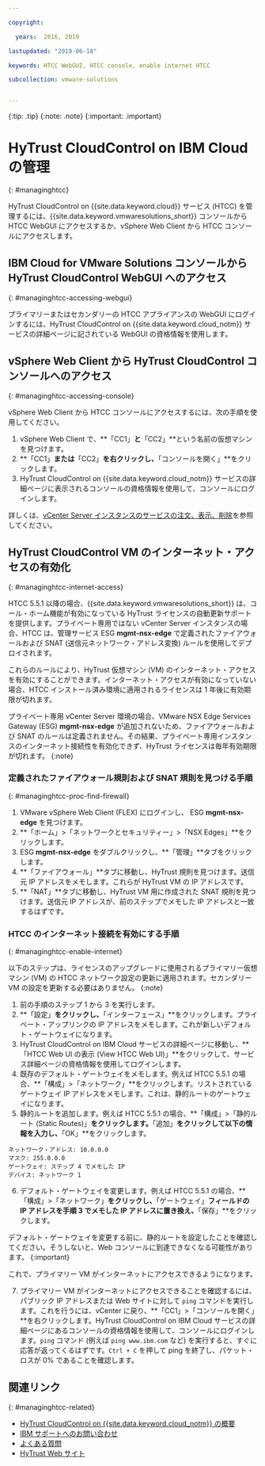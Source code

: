 ```yaml
---

copyright:

  years:  2016, 2019

lastupdated: "2019-06-18"

keywords: HTCC WebGUI, HTCC console, enable internet HTCC

subcollection: vmware-solutions


---
```


{:tip: .tip}
{:note: .note}
{:important: .important}

# HyTrust CloudControl on IBM Cloud の管理
{: #managinghtcc}

HyTrust CloudControl on {{site.data.keyword.cloud}} サービス (HTCC) を管理するには、{{site.data.keyword.vmwaresolutions_short}} コンソールから HTCC WebGUI にアクセスするか、vSphere Web Client から HTCC コンソールにアクセスします。

## IBM Cloud for VMware Solutions コンソールから HyTrust CloudControl WebGUI へのアクセス
{: #managinghtcc-accessing-webgui}

プライマリーまたはセカンダリーの HTCC アプライアンスの WebGUI にログインするには、HyTrust CloudControl on {{site.data.keyword.cloud_notm}} サービスの詳細ページに記されている WebGUI の資格情報を使用します。

## vSphere Web Client から HyTrust CloudControl コンソールへのアクセス
{: #managinghtcc-accessing-console}

vSphere Web Client から HTCC コンソールにアクセスするには、次の手順を使用してください。
1. vSphere Web Client で、**「CC1」**と**「CC2」**という名前の仮想マシンを見つけます。
2. **「CC1」**または**「CC2」**を右クリックし、**「コンソールを開く」**をクリックします。
3. HyTrust CloudControl on {{site.data.keyword.cloud_notm}} サービスの詳細ページに表示されるコンソールの資格情報を使用して、コンソールにログインします。

詳しくは、[vCenter Server インスタンスのサービスの注文、表示、削除](/docs/services/vmwaresolutions/vcenter?topic=vmware-solutions-vc_addingremovingservices)を参照してください。

## HyTrust CloudControl VM のインターネット・アクセスの有効化
{: #managinghtcc-internet-access}

HTCC 5.5.1 以降の場合、{{site.data.keyword.vmwaresolutions_short}} は、コール・ホーム機能が有効になっている HyTrust ライセンスの自動更新サポートを提供します。プライベート専用ではない vCenter Server インスタンスの場合、HTCC は、管理サービス ESG **mgmt-nsx-edge** で定義されたファイアウォールおよび SNAT (送信元ネットワーク・アドレス変換) ルールを使用してデプロイされます。

これらのルールにより、HyTrust 仮想マシン (VM) のインターネット・アクセスを有効にすることができます。インターネット・アクセスが有効になっていない場合、HTCC インストール済み環境に適用されるライセンスは 1 年後に有効期限が切れます。

プライベート専用 vCenter Server 環境の場合、VMware NSX Edge Services Gateway (ESG) **mgmt-nsx-edge** が追加されないため、ファイアウォールおよび SNAT のルールは定義されません。その結果、プライベート専用インスタンスのインターネット接続性を有効化できず、HyTrust ライセンスは毎年有効期限が切れます。
{:note}

### 定義されたファイアウォール規則および SNAT 規則を見つける手順
{: #managinghtcc-proc-find-firewall}

1. VMware vSphere Web Client (FLEX) にログインし、 ESG **mgmt-nsx-edge** を見つけます。
2. **「ホーム」>「ネットワークとセキュリティー」>「NSX Edges」**をクリックします。
3. ESG **mgmt-nsx-edge** をダブルクリックし、**「管理」**タブをクリックします。
4. **「ファイアウォール」**タブに移動し、HyTrust 規則を見つけます。送信元 IP アドレスをメモします。これらが HyTrust VM の IP アドレスです。
5. **「NAT」**タブに移動し、HyTrust VM 用に作成された SNAT 規則を見つけます。送信元 IP アドレスが、前のステップでメモした IP アドレスと一致するはずです。

### HTCC のインターネット接続を有効にする手順
{: #managinghtcc-enable-internet}

以下のステップは、ライセンスのアップグレードに使用されるプライマリー仮想マシン (VM) の HTCC ネットワーク設定の更新に適用されます。セカンダリー VM の設定を更新する必要はありません。
{:note}

1. 前の手順のステップ 1 から 3 を実行します。
2. **「設定」**をクリックし、**「インターフェース」**をクリックします。プライベート・アップリンクの IP アドレスをメモします。これが新しいデフォルト・ゲートウェイになります。
3. HyTrust CloudControl on IBM Cloud サービスの詳細ページに移動し、**「HTCC Web UI の表示 (View HTCC Web UI)」**をクリックして、サービス詳細ページの資格情報を使用してログインします。
4. 既存のデフォルト・ゲートウェイをメモします。例えば HTCC 5.5.1 の場合、**「構成」>「ネットワーク」**をクリックします。リストされているゲートウェイ IP アドレスをメモします。これは、静的ルートのゲートウェイになります。
5. 静的ルートを追加します。例えば HTCC 5.5.1 の場合、**「構成」>「静的ルート (Static Routes)」**をクリックします。**「追加」**をクリックして以下の情報を入力し、**「OK」**をクリックします。

  ```
  ネットワーク・アドレス: 10.0.0.0
  マスク: 255.0.0.0
  ゲートウェイ: ステップ 4 でメモした IP
  デバイス: ネットワーク 1
  ```

6. デフォルト・ゲートウェイを変更します。例えば HTCC 5.5.1 の場合、**「構成」>「ネットワーク」**をクリックし、**「ゲートウェイ」**フィールドの IP アドレスを手順 3 でメモした IP アドレスに置き換え、**「保存」**をクリックします。

  デフォルト・ゲートウェイを変更する前に、静的ルートを設定したことを確認してください。そうしないと、Web コンソールに到達できなくなる可能性があります。
  {:important}

  これで、プライマリー VM がインターネットにアクセスできるようになります。

7. プライマリー VM がインターネットにアクセスできることを確認するには、パブリック IP アドレスまたは Web サイトに対して `ping` コマンドを実行します。これを行うには、vCenter に戻り、**「CC1」>「コンソールを開く」**を右クリックします。HyTrust CloudControl on IBM Cloud サービスの詳細ページにあるコンソールの資格情報を使用して、コンソールにログインします。`ping` コマンド (例えば `ping www.ibm.com` など) を実行すると、すぐに応答が返ってくるはずです。`Ctrl + C` を押して ping を終了し、パケット・ロスが 0% であることを確認します。

## 関連リンク
{: #managinghtcc-related}

* [HyTrust CloudControl on {{site.data.keyword.cloud_notm}} の概要](/docs/services/vmwaresolutions/services?topic=vmware-solutions-htcc_considerations)
* [IBM サポートへのお問い合わせ](/docs/services/vmwaresolutions/vmonic?topic=vmware-solutions-trbl_support)
* [よくある質問](/docs/services/vmwaresolutions/vmonic?topic=vmware-solutions-faq)
* [HyTrust Web サイト](https://www.hytrust.com/)
